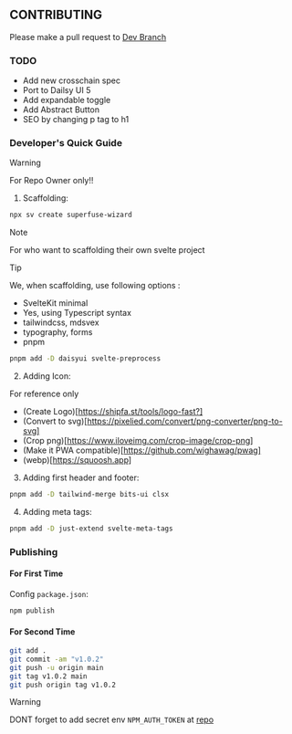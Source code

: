 ## CONTRIBUTING

Please make a pull request to [Dev Branch](https://github.com/Ratimon/superfuse-wizard/tree/dev)

### TODO

- Add new crosschain spec
- Port to Dailsy UI 5
- Add expandable toggle
- Add Abstract Button
- SEO by changing p tag to h1

### Developer's Quick Guide

>[!WARNING]
> For Repo Owner only!!

1. Scaffolding:

```bash
npx sv create superfuse-wizard
```

>[!NOTE]
> For who want to scaffolding their own svelte project

>[!TIP]
> We, when scaffolding, use following options :
- SvelteKit minimal
- Yes, using Typescript syntax
- tailwindcss, mdsvex
- typography, forms
- pnpm

```bash
pnpm add -D daisyui svelte-preprocess 
```

2. Adding Icon:

For reference only
- (Create Logo)[https://shipfa.st/tools/logo-fast?]
- (Convert to svg)[https://pixelied.com/convert/png-converter/png-to-svg]
- (Crop png)[https://www.iloveimg.com/crop-image/crop-png]
- (Make it PWA compatible)[https://github.com/wighawag/pwag]
- (webp)[https://squoosh.app]

3. Adding first header and footer:


```bash
pnpm add -D tailwind-merge bits-ui clsx
```

4. Adding meta tags:

```bash
pnpm add -D just-extend svelte-meta-tags
```

### Publishing

#### For First Time

Config `package.json`:

```bash
npm publish
```

#### For Second Time

```bash
git add .
git commit -am "v1.0.2"
git push -u origin main
git tag v1.0.2 main
git push origin tag v1.0.2
```
>[!WARNING]
> DONT forget to add secret env `NPM_AUTH_TOKEN` at [repo](https://github.com/Ratimon/superfuse-wizard/settings/secrets/actions)